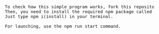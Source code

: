 <pre>
  To check how this simple program works, fork this repository and clone it locally.
  Then, you need to install the required npm package called simple-letter-checker.
  Just type npm i(install) in your terminal.

  For launching, use the npm run start command.
</pre>
